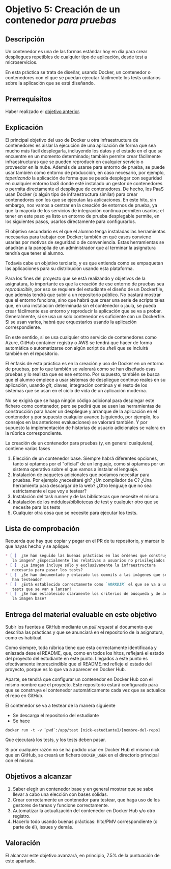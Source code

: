 # Objetivo 5: Creación de un contenedor *para pruebas*

## Descripción

Un contenedor es una de las formas estándar hoy en día para crear
despliegues repetibles de cualquier tipo de aplicación, desde test a
microservicios.

En esta práctica se trata de diseñar, usando Docker, un contenedor o
contenedores con el que se puedan ejecutar fácilmente los tests
unitarios sobre la aplicación que se está diseñando.

## Prerrequisitos

Haber realizado el [objetivo anterior](4.Tests.md).

## Explicación

El principal objetivo del uso de Docker u otra infraestructura de
contenedores es aislar la ejecución de una aplicación de forma que sea
mucho más fácil desplegarla, incluyendo los datos y el estado en el
que se encuentre en un momento determinado; también permite crear
fácilmente infraestructuras que se pueden reproducir en cualquier
servicio o proveedor en la nube. Además de usarse para entorno de
prueba, se puede usar también como entorno de producción, en caso
necesario, por ejemplo, *taperizando* la aplicación de forma que se
pueda desplegar con seguridad en cualquier entorno IaaS donde esté
instalado un gestor de contenedores o permita directamente el
despliegue de contenedores. De hecho, los PaaS usan Docker (o algún
tipo de infraestructura similar) para crear contenedores con los que
se ejecutan las aplicaciones. En este hito, sin embargo, nos vamos a
centrar en la creación de entornos de prueba, ya que la mayoría de los
servicios de integración continua permiten usarlos; el tener en este
paso ya listo un entorno de prueba desplegable permite, en los
siguientes pasos, usarlos directamente para configurarlos.

El objetivo secundario es el que el alumno tenga instaladas las herramientas
necesarias para trabajar con Docker; también en qué casos conviene usarlas por
motivos de seguridad o de conveniencia. Estas herramientas se añadirán a la
panoplia de un administrador que al terminar la asignatura tendría que tener el
alumno.

Todavía cabe un objetivo terciario, y es que entienda como se
empaquetan las aplicaciones para su distribución usando esta
plataforma.

Para los fines del proyecto que se está realizando y objetivos de la asignatura,
lo importante es que la creación de ese entorno de pruebas sea *reproducible*,
por eso se requiere del estudiante el diseño de un Dockerfile, que además tendrá
que subir a un repositorio público. No bastará mostrar que el entorno funciona,
sino que habrá que crear una serie de scripts tales que, en una instalación
determinada sin el contenedor o jaula, se pueda crear fácilmente ese entorno *y*
reproducir la aplicación que se va a probar. Generalmente, si se usa un solo
contenedor es suficiente con un Dockerfile. Si se usan varios, habrá que
orquestarlos usando la aplicación correspondiente.

En este sentido, si se usa cualquier otro servicio de contenedores
como Azure, GitHub container registry o AWS se tendrá que hacer de
forma automática o automatizarse con algún script de *shell* que se
incluirá también en el repositorio.

El énfasis de esta práctica es en la creación y uso de Docker en un entorno de
pruebas, por lo que también se valorará cómo se han diseñado esas pruebas y lo
realista que es ese entorno. Por supuesto, también se busca que el alumno
empiece a usar sistemas de despliegue continuo reales en su aplicación, usando
*git*, claves, integración continua y el resto de los sistemas que se usan en el
ciclo de vida de un aplicación moderna.

No se exigirá que se haga ningún código adicional para desplegar este
fichero como contenedor, pero se pedirá que se usen las herramientas
de construcción para hacer un despliegue y arranque de la aplicación
en el contenedor y por supuesto cualquier avance (siguiendo, por
ejemplo, los consejos en las anteriores evaluaciones) se valorará
también. Y por supuesto la implementación de historias de usuario
adicionales se valora en la rúbrica correspondiente.

La creación de un contenedor para pruebas (y, en general cualquiera),
contiene varias fases

1. Elección de un contenedor base. Siempre habrá diferentes opciones,
   tanto si optamos por el "oficial" de un lenguaje, como si optamos
   por un sistema operativo sobre el que vamos a instalar el lenguaje.
2. Instalación de paquetes adicionales que podamos necesitar para
   pruebas. Por ejemplo ¿necesitaré git? ¿Un compilador de C? ¿Una
   herramienta para descargar de la web? ¿Otro lenguaje que no sea
   estrictamente el que voy a testear?
3. Instalación del task runner y de las bibliotecas que necesite el
   mismo.
4. Instalación de los módulos/bibliotecas de test y cualquier otro que
   se necesite para los tests
5. Cualquier otra cosa que se necesite para ejecutar los tests.

## Lista de comprobación

Recuerda que hay que copiar y pegar en el PR de tu repositorio, y marcar lo que
hayas hecho y se aplique:

```markdown
* [ ]  ¿Se han seguido las buenas prácticas en las órdenes que construyen
   la imagen? ¿Especialmente las relativas a usuarios no privilegiados y demás?
* [ ]  ¿La imagen incluye sólo y exclusivamente la infraestructura
   necesaria para pasar los tests?
* [ ]  ¿Se han documentado y enlazado los commits a las imágenes que se
   han testeado?
* [ ]  ¿Está establecido correctamente como `WORKDIR` el que se va a usar en los
   tests que se van a lanzar?
* [ ]  ¿Se han establecido claramente los criterios de búsqueda y de aceptación de
   la imagen base?

```

## Entrega del material evaluable en este objetivo

Subir los fuentes a GitHub mediante un *pull request* al documento que
describa las prácticas y que se anunciará en el repositorio de la
asignatura, como es habitual.

Como siempre, toda rúbrica tiene que esta correctamente identificada y
enlazada dese el README, que, como en todos los hitos, reflejará el
estado del proyecto del estudiante en este punto. Llegados a este
punto es efectivamente imprescindible que el README.md refleje el
estado del proyecto, porque es lo que va a aparecer en Docker Hub.

Aparte, se tendrá que configurar un contenedor en Docker Hub con el
mismo nombre que el proyecto. Este repositorio estará configurado para
que se construya el contenedor automáticamente cada vez que se
actualice el repo en GitHub.

El contenedor se va a testear de la manera siguiente

* Se descarga el repositorio del estudiante
* Se hace

```shell
docker run -t -v `pwd`:/app/test [nick-estudiante]/[nombre-del-repo]
```

Que ejecutará los tests, y los tests deben pasar.

Si por cualquier razón no se ha podido usar en Docker Hub el mismo
nick que en GitHub, se creará un fichero `DOCKER_USER` en el
directorio principal con el mismo.

## Objetivos a alcanzar

1. Saber elegir un contenedor base y en general mostrar que se sabe llevar a
   cabo una elección con bases sólidas.
2. Crear correctamente un contenedor para testear, que haga uso de los gestores
   de tareas y funcione correctamente.
3. Automatizar la actualización del contenedor en Docker Hub y/o otro registro.
4. Hacerlo todo usando buenas prácticas: hito/PMV correspondiente (o parte de él),
   issues y demás.

## Valoración

El alcanzar este objetivo avanzará, en principio, 7.5% de la puntuación de este
apartado.
